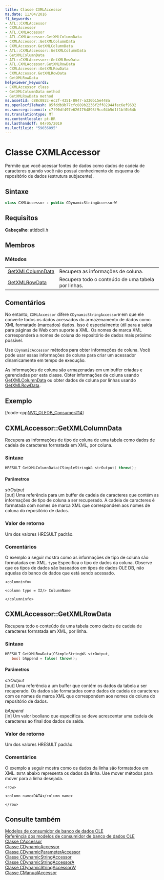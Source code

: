 ```yaml
---
title: Classe CXMLAccessor
ms.date: 11/04/2016
f1_keywords:
- ATL::CXMLAccessor
- CXMLAccessor
- ATL.CXMLAccessor
- ATL.CXMLAccessor.GetXMLColumnData
- CXMLAccessor::GetXMLColumnData
- CXMLAccessor.GetXMLColumnData
- ATL::CXMLAccessor::GetXMLColumnData
- GetXMLColumnData
- ATL::CXMLAccessor::GetXMLRowData
- ATL.CXMLAccessor.GetXMLRowData
- CXMLAccessor::GetXMLRowData
- CXMLAccessor.GetXMLRowData
- GetXMLRowData
helpviewer_keywords:
- CXMLAccessor class
- GetXMLColumnData method
- GetXMLRowData method
ms.assetid: c88c082c-ec2f-4351-8947-a330b15e448a
ms.openlocfilehash: 85fddb9b77cfc089b2236f2ff82944fec6ef9632
ms.sourcegitcommit: c7f90df497e6261764893f9cc04b5d1f1bf0b64b
ms.translationtype: MT
ms.contentlocale: pt-BR
ms.lasthandoff: 04/05/2019
ms.locfileid: "59036095"
---
```

# <a name="cxmlaccessor-class"></a>Classe CXMLAccessor

Permite que você acessar fontes de dados como dados de cadeia de caracteres quando você não possui conhecimento do esquema do repositório de dados (estrutura subjacente).

## <a name="syntax"></a>Sintaxe

```cpp
class CXMLAccessor : public CDynamicStringAccessorW
```

## <a name="requirements"></a>Requisitos

**Cabeçalho**: atldbcli.h

## <a name="members"></a>Membros

### <a name="methods"></a>Métodos

|||
|-|-|
|[GetXMLColumnData](#getxmlcolumndata)|Recupera as informações de coluna.|
|[GetXMLRowData](#getxmlrowdata)|Recupera todo o conteúdo de uma tabela por linhas.|

## <a name="remarks"></a>Comentários

No entanto, `CXMLAccessor` difere `CDynamicStringAccessorW` em que ele converte todos os dados acessados do armazenamento de dados como XML formatado (marcados) dados. Isso é especialmente útil para a saída para páginas de Web com suporte a XML. Os nomes de marca XML corresponderá a nomes de coluna do repositório de dados mais próximo possível.

Use `CDynamicAccessor` métodos para obter informações de coluna. Você pode usar essas informações de coluna para criar um acessador dinamicamente em tempo de execução.

As informações de coluna são armazenadas em um buffer criadas e gerenciadas por esta classe. Obter informações de coluna usando [GetXMLColumnData](#getxmlcolumndata) ou obter dados de coluna por linhas usando [GetXMLRowData](#getxmlrowdata).

## <a name="example"></a>Exemplo

[!code-cpp[NVC_OLEDB_Consumer#14](../../data/oledb/codesnippet/cpp/cxmlaccessor-class_1.cpp)]

## <a name="getxmlcolumndata"></a> CXMLAccessor::GetXMLColumnData

Recupera as informações de tipo de coluna de uma tabela como dados de cadeia de caracteres formatada em XML, por coluna.

### <a name="syntax"></a>Sintaxe

```cpp
HRESULT GetXMLColumnData(CSimpleStringW& strOutput) throw();
```

#### <a name="parameters"></a>Parâmetros

*strOutput*<br/>
[out] Uma referência para um buffer de cadeia de caracteres que contém as informações de tipo de coluna a ser recuperado. A cadeia de caracteres é formatada com nomes de marca XML que correspondem aos nomes de coluna do repositório de dados.

### <a name="return-value"></a>Valor de retorno

Um dos valores HRESULT padrão.

### <a name="remarks"></a>Comentários

O exemplo a seguir mostra como as informações de tipo de coluna são formatadas em XML. `type` Especifica o tipo de dados da coluna. Observe que os tipos de dados são baseados em tipos de dados OLE DB, não aquelas do banco de dados que está sendo acessado.

`<columninfo>`

`<column type = I2/> ColumnName`

`</columninfo>`

## <a name="getxmlrowdata"></a> CXMLAccessor::GetXMLRowData

Recupera todo o conteúdo de uma tabela como dados de cadeia de caracteres formatada em XML, por linha.

### <a name="syntax"></a>Sintaxe

```cpp
HRESULT GetXMLRowData(CSimpleStringW& strOutput,
   bool bAppend = false) throw();
```

#### <a name="parameters"></a>Parâmetros

*strOutput*<br/>
[out] Uma referência a um buffer que contém os dados da tabela a ser recuperado. Os dados são formatados como dados de cadeia de caracteres com os nomes de marca XML que correspondem aos nomes de coluna do repositório de dados.

*bAppend*<br/>
[in] Um valor booliano que especifica se deve acrescentar uma cadeia de caracteres ao final dos dados de saída.

### <a name="return-value"></a>Valor de retorno

Um dos valores HRESULT padrão.

### <a name="remarks"></a>Comentários

O exemplo a seguir mostra como os dados da linha são formatados em XML. `DATA` abaixo representa os dados da linha. Use mover métodos para mover para a linha desejada.

`<row>`

`<column name>DATA</column name>`

`</row>`

## <a name="see-also"></a>Consulte também

[Modelos de consumidor de banco de dados OLE](../../data/oledb/ole-db-consumer-templates-cpp.md)<br/>
[Referência dos modelos de consumidor de banco de dados OLE](../../data/oledb/ole-db-consumer-templates-reference.md)<br/>
[Classe CAccessor](../../data/oledb/caccessor-class.md)<br/>
[Classe CDynamicAccessor](../../data/oledb/cdynamicaccessor-class.md)<br/>
[Classe CDynamicParameterAccessor](../../data/oledb/cdynamicparameteraccessor-class.md)<br/>
[Classe CDynamicStringAccessor](../../data/oledb/cdynamicstringaccessor-class.md)<br/>
[Classe CDynamicStringAccessorA](../../data/oledb/cdynamicstringaccessora-class.md)<br/>
[Classe CDynamicStringAccessorW](../../data/oledb/cdynamicstringaccessorw-class.md)<br/>
[Classe CManualAccessor](../../data/oledb/cmanualaccessor-class.md)